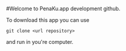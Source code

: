 #Welcome to PenaKu.app development github.

To download this app you can use

```
git clone <url repository>
```
and run in you're computer.